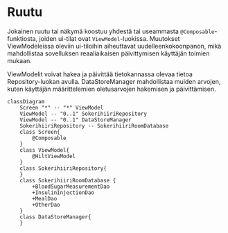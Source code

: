 
# Ruutu

Jokainen ruutu tai näkymä koostuu yhdestä tai useammasta `@Composable`-funktiosta, joiden ui-tilat ovat `ViewModel`-luokissa. Muutokset ViewModeleissa oleviin ui-tiloihin aiheuttavat uudelleenkokoonpanon, mikä mahdollistaa sovelluksen reaaliaikaisen päivittymisen käyttäjän toimien mukaan.

ViewModelit voivat hakea ja päivittää tietokannassa olevaa tietoa Repository-luokan avulla. DataStoreManager mahdollistaa muiden arvojen, kuten käyttäjän määrittelemien oletusarvojen hakemisen ja päivittämisen. 

```mermaid
classDiagram
    Screen "*" -- "*" ViewModel
    ViewModel -- "0..1" SokerihiiriRepository
    ViewModel -- "0..1" DataStoreManager
    SokerihiiriRepository -- SokerihiiriRoomDatabase
    class Screen{
        @Composable
    }
    class ViewModel{
        @HiltViewModel
    }
    class SokerihiiriRepository{
    }
    class SokerihiiriRoomDatabase {
        +BloodSugarMeasurementDao
        +InsulinInjectionDao
        +MealDao
        +OtherDao
    }
    class DataStoreManager{
    }
```

